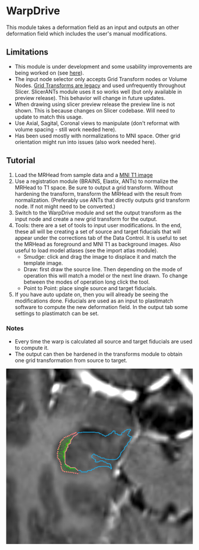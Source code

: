 # WarpDrive

This module takes a deformation field as an input and outputs an other deformation field which includes the user's manual modifications.

## Limitations

- This module is under development and some usability improvements are being worked on (see [here](https://github.com/netstim/SlicerNetstim/issues/3)).
- The input node selector only accepts Grid Transform nodes or Volume Nodes. [Grid Transforms are legacy](https://discourse.slicer.org/t/converttogridtransform-returns-vtkmrmltransformnode-instead-of-vtkmrmlgridtransformnode/18467) and used unfrequently throughout Slicer. SlicerANTs module uses it so works well (but only available in preview release). This behavior will change in future updates.
- When drawing using slicer preview release the preview line is not shown. This is because changes on Slicer codebase. Will need to update to match this usage.
- Use Axial, Sagital, Coronal views to manipulate (don't reformat with volume spacing - still work needed here).
- Has been used mostly with normalizations to MNI space. Other grid orientation might run into issues (also work needed here).

## Tutorial

1. Load the MRHead from sample data and a [MNI T1 image](http://www.bic.mni.mcgill.ca/~vfonov/icbm/2009/mni_icbm152_nlin_sym_09c_nifti.zip)
1. Use a registration module (BRAINS, Elastix, ANTs) to normalize the MRHead to T1 space. Be sure to output a grid transform. Without hardening the transform, transform the MRHead with the result from normalization. (Preferably use ANTs that directly outputs grid transform node. If not might need to be converted.)
1. Switch to the WarpDrive module and set the output transform as the input node and create a new grid transform for the output.
1. Tools: there are a set of tools to input user modifications. In the end, these all will be creating a set of source and target fiducials that will appear under the corrections tab of the Data Control. It is useful to set the MRHead as foreground and MNI T1 as background images. Also useful to load model atlases (see the import atlas module).
    * Smudge: click and drag the image to displace it and match the template image.
    * Draw: first draw the source line. Then depending on the mode of operation this will match a model or the next line drawn. To change between the modes of operation long click the tool.
    * Point to Point: place single source and target fiducials.
1. If you have auto update on, then you will already be seeing the modifications done. Fiducials are used as an input to plastimatch software to compute the new deformation field. In the output tab some settings to plastimatch can be set.

### Notes

- Every time the warp is calculated all source and target fiducials are used to compute it.
- The output can then be hardened in the transforms module to obtain one grid transformation from source to target.


![](../Documentation/DrawTool.png)
